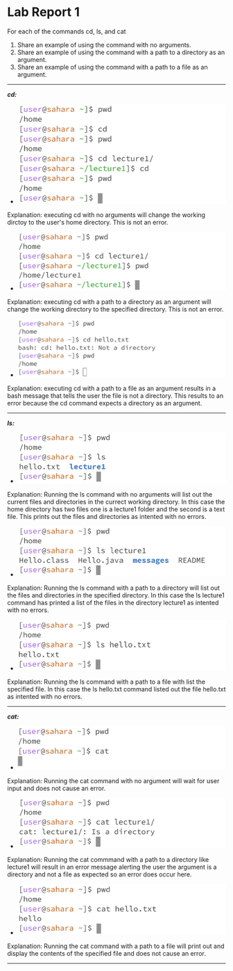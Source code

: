# Lab Report 1

For each of the commands cd, ls, and cat
1. Share an example of using the command with no arguments.
2. Share an example of using the command with a path to a directory as an argument.
3. Share an example of using the command with a path to a file as an argument.

---
***cd:***

- ![Image](https://github.com/dacamp20/cse15l-lab-reports/blob/main/Screenshot%202024-01-14%20203326.jpg?raw=true)

Explanation: executing cd with no arguments will change the working dirctoy to the user's home directory. This is not an error.

- ![Image](https://github.com/dacamp20/cse15l-lab-reports/blob/main/Screenshot%202024-01-10%20203533.jpg?raw=true)

Explanation: executing cd with a path to a directory as an argument will change the working directory to the specified directory. This is not an error.

- ![Image](https://github.com/dacamp20/cse15l-lab-reports/blob/main/Screenshot%202024-01-10%20211356.jpg?raw=true)

Explanation: executing cd with a path to a file as an argument results in a bash message that tells the user the file is not a directory. This results to an error because the cd command expects a directory as an argument.

---
***ls:***

- ![Image](https://github.com/dacamp20/cse15l-lab-reports/blob/main/Screenshot%202024-01-14%20194621.jpg?raw=true)

Explanation: Running the ls command with no arguments will list out the current files and directories in the currect working directory. In this case the home directory has two files one is a lecture1 folder and the second is a text file. This prints out the files and directories as intented with no errors.

- ![Image](https://github.com/dacamp20/cse15l-lab-reports/blob/main/Screenshot%202024-01-14%20194809.jpg?raw=true)

Explanation: Running the ls command with a path to a directory will list out the files and directories in the specified directory. In this case the ls lecture1 command has printed a list of the files in the directory lecture1 as intented with no errors.

- ![Image](https://github.com/dacamp20/cse15l-lab-reports/blob/main/Screenshot%202024-01-14%20194925.jpg?raw=true)

Explanation: Running the ls command with a path to a file with list the specified file. In this case the ls hello.txt command listed out the file hello.txt as intented with no errors.

---
***cat:***

- ![Image](https://github.com/dacamp20/cse15l-lab-reports/blob/main/Screenshot%202024-01-14%20195506.jpg?raw=true)

Explanation: Running the cat command with no argument will wait for user input and does not cause an error.

- ![Image](https://github.com/dacamp20/cse15l-lab-reports/blob/main/Screenshot%202024-01-14%20195620.jpg?raw=true)

Explanation: Running the cat commmand with a path to a directory like lecture1 will result in an error message alerting the user the argument is a directory and not a file as expected so an error does occur here.

- ![Image](https://github.com/dacamp20/cse15l-lab-reports/blob/main/Screenshot%202024-01-14%20195656.jpg?raw=true)

Explanation: Running the cat command with a path to a file will print out and display the contents of the specified file and does not cause an error.

---
